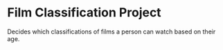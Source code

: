 # Film Classification Project

Decides which classifications of films a person can watch based on their age.